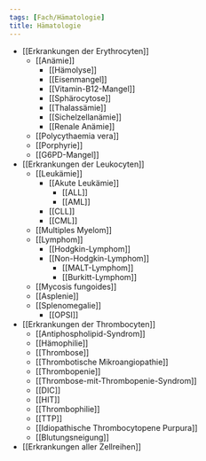 ```yaml
---
tags: [Fach/Hämatologie]
title: Hämatologie
---
```

- [[Erkrankungen der Erythrocyten]]
	- [[Anämie]]
		- [[Hämolyse]]
		- [[Eisenmangel]]
		- [[Vitamin-B12-Mangel]]
		- [[Sphärocytose]]
		- [[Thalassämie]]
		- [[Sichelzellanämie]]
		- [[Renale Anämie]]
	- [[Polycythaemia vera]]
	- [[Porphyrie]]
	- [[G6PD-Mangel]]
- [[Erkrankungen der Leukocyten]]
	- [[Leukämie]]
		- [[Akute Leukämie]]
			- [[ALL]]
			- [[AML]]
		- [[CLL]]
		- [[CML]]
	- [[Multiples Myelom]]
	- [[Lymphom]]
		- [[Hodgkin-Lymphom]]
		- [[Non-Hodgkin-Lymphom]]
			- [[MALT-Lymphom]]
			- [[Burkitt-Lymphom]]
	- [[Mycosis fungoides]]
	- [[Asplenie]]
	- [[Splenomegalie]]
		- [[OPSI]]
- [[Erkrankungen der Thrombocyten]]
	- [[Antiphospholipid-Syndrom]]
	- [[Hämophilie]]
	- [[Thrombose]]
	- [[Thrombotische Mikroangiopathie]]
	- [[Thrombopenie]]
	- [[Thrombose-mit-Thrombopenie-Syndrom]]
	- [[DIC]]
	- [[HIT]]
	- [[Thrombophilie]]
	- [[TTP]]
	- [[Idiopathische Thrombocytopene Purpura]]
	- [[Blutungsneigung]]
- [[Erkrankungen aller Zellreihen]]